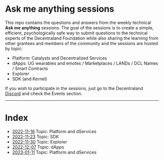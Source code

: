 # Ask me anything sessions

This repo contains the questions and answers from the weekly technical **Ask me anything** sessions.
The goal of the sessions is to create a simple, efficient, psychologically safe way to submit questions to the technical experts of the Decentraland Foundation while also sharing the learning from other grantees and members of the community and the sessions are hosted by topic:

- Platform: Catalysts and Decentralized Services
- dApps: UG wearables and emotes / Marketplaces / LANDs / DCL Names / Smart Contracts
- Explorer
- SDK (and Kernel)

If you wish to participate in the sessions, just go to the Decentraland [Discord](https://discord.com/channels/417796904760639509/948230185457696820) and check the Events section.

---

# Index

- [2022-11-16](sessions/2022-11-16.md) Topic: Platform and dServices
- [2022-11-23](sessions/2022-11-23.md) Topic: SDK
- [2022-11-30](sessions/2022-11-30.md) Topic: Explorer
- [2022-12-07](sessions/2022-12-07.md) Topic: dApps
- [2023-01-11](sessions/2023-01-11.md) Topic: Platform and dServices